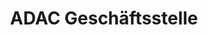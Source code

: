 ---
title: "ADAC Geschäftsstelle"
url: /esslingen-am-neckar/adac-geschaeftsstelle/
shop: Reisebüro
---